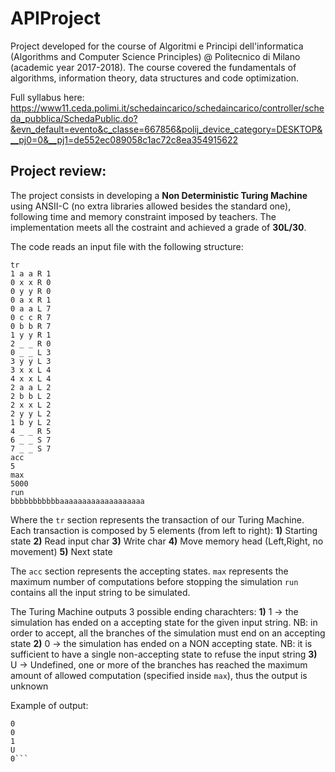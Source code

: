 # APIProject
Project developed for the course of Algoritmi e Principi dell'informatica (Algorithms and Computer Science Principles) @ Politecnico di Milano (academic year 2017-2018).
The course covered the fundamentals of algorithms, information theory, data structures and code optimization. 

Full syllabus here: https://www11.ceda.polimi.it/schedaincarico/schedaincarico/controller/scheda_pubblica/SchedaPublic.do?&evn_default=evento&c_classe=667856&polij_device_category=DESKTOP&__pj0=0&__pj1=de552ec089058c1ac72c8ea354915622

## Project review:
The project consists in developing a **Non Deterministic Turing Machine** using ANSII-C (no extra libraries allowed besides the standard one), following time and memory constraint imposed by teachers. The implementation meets all the costraint and achieved a grade of **30L/30**.

The code reads an input file with the following structure: 
```
tr
1 a a R 1
0 x x R 0
0 y y R 0
0 a x R 1
0 a a L 7
0 c c R 7
0 b b R 7
1 y y R 1
2 _ _ R 0
0 _ _ L 3
3 y y L 3
3 x x L 4
4 x x L 4
2 a a L 2
2 b b L 2
2 x x L 2
2 y y L 2
1 b y L 2
4 _ _ R 5
6 _ _ S 7
7 _ _ S 7
acc
5
max
5000
run
bbbbbbbbbbbaaaaaaaaaaaaaaaaaaa
```
Where the ```tr``` section represents the transaction of our Turing Machine. Each transaction is composed by 5 elements (from left to right):
**1)** Starting state
**2)** Read input char
**3)** Write char
**4)** Move memory head (Left,Right, no movement)
**5)** Next state

The ```acc``` section represents the accepting states.
```max``` represents the maximum number of computations before stopping the simulation 
```run``` contains all the input string to be simulated.

The Turing Machine outputs 3 possible ending charachters:
**1)** 1 -> the simulation has ended on a accepting state for the given input string. NB: in order to accept, all the branches of the simulation must end on an accepting state
**2)** 0 -> the simulation has ended on a NON accepting state. NB: it is sufficient to have a single non-accepting state to refuse the input string
**3)** U -> Undefined, one or more of the branches has reached the maximum amount of allowed computation (specified inside ```max```), thus the output is unknown

Example of output:
```U
0
0
1
U
0```
